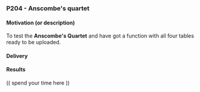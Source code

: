 ### P204 - Anscombe's quartet

#### Motivation (or description)
To test the **Anscombe's Quartet** and have got a function with all four tables ready to be uploaded.


#### Delivery


#### Results
(( spend your time here ))

